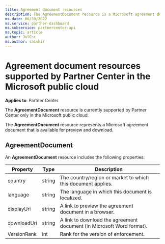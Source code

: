 ```yaml
---
title: Agreement document resources
description: The AgreementDocument resource is a Microsoft agreement document for preview and download. It is supported by Partner Center in the Microsoft public cloud.
ms.date: 06/30/2022
ms.service: partner-dashboard
ms.subservice: partnercenter-api
ms.topic: article
author: JulCsc
ms.author: shishir
---
```


# Agreement document resources supported by Partner Center in the Microsoft public cloud

**Applies to**: Partner Center

The **AgreementDocument** resource is currently supported by Partner Center only in the Microsoft public cloud.

The **AgreementDocument** resource represents a Microsoft agreement document that is available for preview and download.

## AgreementDocument

An **AgreementDocument** resource includes the following properties:

| Property       | Type   | Description                                                                                               |
|----------------|--------|-----------------------------------------------------------------------------------------------------------|
| country | string | The country/region or market to which this document applies. |
| language | string | The language in which this document is localized. |
| displayUri | string | A link to preview the agreement document in a browser.  |
| downloadUri |string | A link to download the agreement document (in Microsoft Word format). |
| VersionRank | int | Rank for the version of enforcement. |
